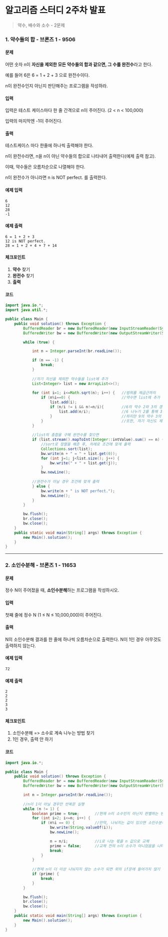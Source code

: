 # 알고리즘 스터디 2주차 발표

> 약수, 배수와 소수 - 2문제



### 1. 약수들의 합 - 브론즈 1 - 9506

#### 문제

어떤 숫자 n이 **자신을 제외한 모든 약수들의 합과 같으면, 그 수를 완전수**라고 한다.

예를 들어 6은 6 = 1 + 2 + 3 으로 완전수이다.

n이 완전수인지 아닌지 판단해주는 프로그램을 작성하라.

#### 입력

입력은 테스트 케이스마다 한 줄 간격으로 n이 주어진다. (2 < n < 100,000)

입력의 마지막엔 -1이 주어진다.

#### 출력

테스트케이스 마다 한줄에 하나씩 출력해야 한다.

n이 완전수라면, n을 n이 아닌 약수들의 합으로 나타내어 출력한다(예제 출력 참고).

이때, 약수들은 오름차순으로 나열해야 한다.

n이 완전수가 아니라면 n is NOT perfect. 를 출력한다.



#### 예제 입력

```
6
12
28
-1
```

#### 예제 출력

```
6 = 1 + 2 + 3
12 is NOT perfect.
28 = 1 + 2 + 4 + 7 + 14
```



#### 체크포인트

1. **약수** 찾기
2. **완전수** 찾기
3. **출력**



#### 코드

```java
import java.io.*;
import java.util.*;

public class Main {
    public void solution() throws Exception {
        BufferedReader br = new BufferedReader(new InputStreamReader(System.in));
        BufferedWriter bw = new BufferedWriter(new OutputStreamWriter(System.out));

        while (true) {

            int n = Integer.parseInt(br.readLine());

            if (n == -1) {
                break;
            }
			
            //자기 자신을 제외한 약수들을 list에 추가
            List<Integer> list = new ArrayList<>();
            
            for (int i=1; i<=Math.sqrt(n); i++) {	//범위를 제곱근까지
                if (n%i==0) {						//약수면 list에 추가
                    list.add(i);
                    if (n/i != i && n!=n/i){		//6의 약수 2와 3의 경우, 2가 약수임을 알면 for문의 범위가 3까지 안 가도
                        list.add(n/i);				//6 나누기 2를 통해 3을 알 수 있음
                    }								//하지만 9의 약수 3의 경우는 3이 두번 들어가기 때문에 이를 제외 => n/i != i
                }									//또한, 자기 자신도 제외 => n!=n/i
            }
            
			//list의 총합을 구해 완전수를 찾으면
            if (list.stream().mapToInt(Integer::intValue).sum() == n) {
                //sort로 정렬을 해준 후, 차례로 조건에 맞게 출력
                Collections.sort(list);
                bw.write(n + " = " + list.get(0));
                for (int j=1; j<list.size(); j++) {
                    bw.write(" + " + list.get(j));
                }
                bw.newLine();
                
            //완전수가 아닐 경우 조건에 맞게 출력
            } else {
                bw.write(n + " is NOT perfect.");
                bw.newLine();
            }
        }

        bw.flush();
        br.close();
        bw.close();
    }
    public static void main(String[] args) throws Exception {
        new Main().solution();
    }
}

```



---



### 2. 소인수분해 - 브론즈 1 - 11653

#### 문제

정수 N이 주어졌을 때, **소인수분해**하는 프로그램을 작성하시오.

#### 입력

첫째 줄에 정수 N (1 ≤ N ≤ 10,000,000)이 주어진다.

#### 출력

N의 소인수분해 결과를 한 줄에 하나씩 오름차순으로 출력한다. N이 1인 경우 아무것도 출력하지 않는다.



#### 예제 입력

```
72
```

#### 예제 출력

```
2
2
2
3
3
```



#### 체크포인트

1. 소인수분해 => 소수로 계속 나누는 방법 찾기
2. 1인 경우, 출력 안 하기



#### 코드

```java
import java.io.*;

public class Main {
    public void solution() throws Exception {
        BufferedReader br = new BufferedReader(new InputStreamReader(System.in));
        BufferedWriter bw = new BufferedWriter(new OutputStreamWriter(System.out));

        int n = Integer.parseInt(br.readLine());
		
        //n이 1이 아닐 경우만 반복문 실행
        while (n != 1) {
            boolean prime = true; 		//현재 n이 소수인지 아닌지 판별하는 변수 + while문 종료하는 조건
            for (int i=2; i<=n; i++) {  
                if (n%i == 0) {			//만약, 나눠지는 값이 있으면 소인수분해
                    bw.write(String.valueOf(i));
                    bw.newLine();

                    n = n/i;			//i로 나눈 몫을 n 값으로 교체
                    prime = false;		//교체 전의 n이 소수가 아니었음을 나타내기 위해 prime = false => while문 다시 실행
                    break;
                }
            }
			
            //현재 n이 더 이상 나눠지지 않는 소수가 되면 위의 if문에 들어가지 않기 때문에 prime=true => break
            if (prime) {
                break;
            }
        }

        bw.flush();
        br.close();
        bw.close();
    }
    public static void main(String[] args) throws Exception {
        new Main().solution();
    }
}
```

